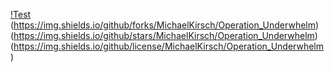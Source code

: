 [!Test](https://img.shields.io/github/issues/MichaelKirsch/Operation_Underwhelm)
(https://img.shields.io/github/forks/MichaelKirsch/Operation_Underwhelm)
(https://img.shields.io/github/stars/MichaelKirsch/Operation_Underwhelm)
(https://img.shields.io/github/license/MichaelKirsch/Operation_Underwhelm)

